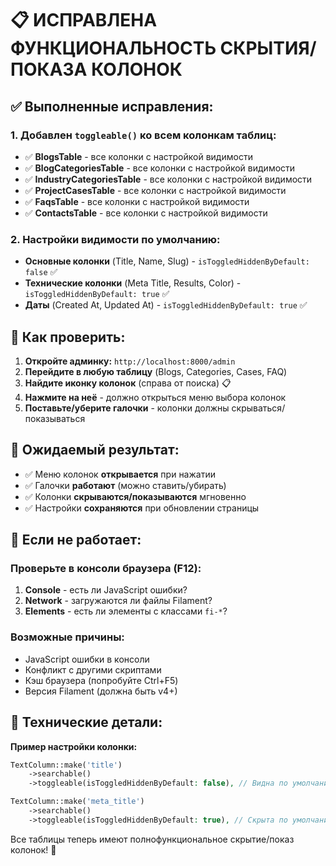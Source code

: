 # 📋 ИСПРАВЛЕНА ФУНКЦИОНАЛЬНОСТЬ СКРЫТИЯ/ПОКАЗА КОЛОНОК

## ✅ Выполненные исправления:

### 1. **Добавлен `toggleable()` ко всем колонкам таблиц:**

- ✅ **BlogsTable** - все колонки с настройкой видимости
- ✅ **BlogCategoriesTable** - все колонки с настройкой видимости
- ✅ **IndustryCategoriesTable** - все колонки с настройкой видимости
- ✅ **ProjectCasesTable** - все колонки с настройкой видимости
- ✅ **FaqsTable** - все колонки с настройкой видимости
- ✅ **ContactsTable** - все колонки с настройкой видимости

### 2. **Настройки видимости по умолчанию:**

- **Основные колонки** (Title, Name, Slug) - `isToggledHiddenByDefault: false` ✅
- **Технические колонки** (Meta Title, Results, Color) - `isToggledHiddenByDefault: true` ✅
- **Даты** (Created At, Updated At) - `isToggledHiddenByDefault: true` ✅

## 🔧 Как проверить:

1. **Откройте админку:** `http://localhost:8000/admin`
2. **Перейдите в любую таблицу** (Blogs, Categories, Cases, FAQ)
3. **Найдите иконку колонок** (справа от поиска) 📋
4. **Нажмите на неё** - должно открыться меню выбора колонок
5. **Поставьте/уберите галочки** - колонки должны скрываться/показываться

## 🎯 Ожидаемый результат:

- ✅ Меню колонок **открывается** при нажатии
- ✅ Галочки **работают** (можно ставить/убирать)
- ✅ Колонки **скрываются/показываются** мгновенно
- ✅ Настройки **сохраняются** при обновлении страницы

## 🐛 Если не работает:

### Проверьте в консоли браузера (F12):
1. **Console** - есть ли JavaScript ошибки?
2. **Network** - загружаются ли файлы Filament?
3. **Elements** - есть ли элементы с классами `fi-*`?

### Возможные причины:
- JavaScript ошибки в консоли
- Конфликт с другими скриптами
- Кэш браузера (попробуйте Ctrl+F5)
- Версия Filament (должна быть v4+)

## 📝 Технические детали:

**Пример настройки колонки:**
```php
TextColumn::make('title')
    ->searchable()
    ->toggleable(isToggledHiddenByDefault: false), // Видна по умолчанию

TextColumn::make('meta_title')
    ->searchable()
    ->toggleable(isToggledHiddenByDefault: true), // Скрыта по умолчанию
```

Все таблицы теперь имеют полнофункциональное скрытие/показ колонок! 🎉
